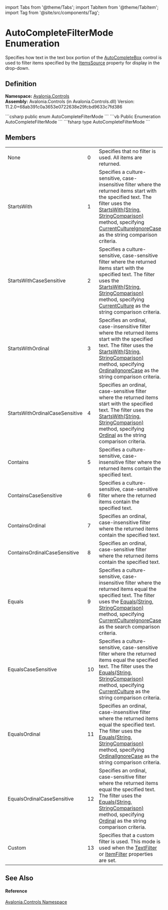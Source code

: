 import Tabs from '@theme/Tabs'; 
import TabItem from '@theme/TabItem'; 
import Tag from '@site/src/components/Tag'; 

# AutoCompleteFilterMode Enumeration


Specifies how text in the text box portion of the <a href="T_Avalonia_Controls_AutoCompleteBox">AutoCompleteBox</a> control is used to filter items specified by the <a href="P_Avalonia_Controls_AutoCompleteBox_ItemsSource">ItemsSource</a> property for display in the drop-down.



## Definition
**Namespace:** <a href="N_Avalonia_Controls">Avalonia.Controls</a>  
**Assembly:** Avalonia.Controls (in Avalonia.Controls.dll) Version: 11.2.0+68ab391c0a3653e0722638e29fcbd9633c7fd386

<Tabs groupId="api-code-preview">
<TabItem value="csharp" label="C#">
```csharp
public enum AutoCompleteFilterMode
```
</TabItem>
<TabItem value="vb" label="VB">
```vb
Public Enumeration AutoCompleteFilterMode
```
</TabItem>
<TabItem value="fsharp" label="F#">
```fsharp
type AutoCompleteFilterMode
```
</TabItem>
</Tabs>



## Members
<table>
<tr>
<td>None</td>
<td>0</td>
<td>Specifies that no filter is used. All items are returned.</td>
</tr>
<tr>
<td>StartsWith</td>
<td>1</td>
<td>Specifies a culture-sensitive, case-insensitive filter where the returned items start with the specified text. The filter uses the <a href="https://learn.microsoft.com/dotnet/api/system.string.startswith#system-string-startswith(system-string-system-stringcomparison)" target="_blank" rel="noopener noreferrer">StartsWith(String, StringComparison)</a> method, specifying <a href="https://learn.microsoft.com/dotnet/api/system.stringcomparer.currentcultureignorecase" target="_blank" rel="noopener noreferrer">CurrentCultureIgnoreCase</a> as the string comparison criteria.</td>
</tr>
<tr>
<td>StartsWithCaseSensitive</td>
<td>2</td>
<td>Specifies a culture-sensitive, case-sensitive filter where the returned items start with the specified text. The filter uses the <a href="https://learn.microsoft.com/dotnet/api/system.string.startswith#system-string-startswith(system-string-system-stringcomparison)" target="_blank" rel="noopener noreferrer">StartsWith(String, StringComparison)</a> method, specifying <a href="https://learn.microsoft.com/dotnet/api/system.stringcomparer.currentculture" target="_blank" rel="noopener noreferrer">CurrentCulture</a> as the string comparison criteria.</td>
</tr>
<tr>
<td>StartsWithOrdinal</td>
<td>3</td>
<td>Specifies an ordinal, case-insensitive filter where the returned items start with the specified text. The filter uses the <a href="https://learn.microsoft.com/dotnet/api/system.string.startswith#system-string-startswith(system-string-system-stringcomparison)" target="_blank" rel="noopener noreferrer">StartsWith(String, StringComparison)</a> method, specifying <a href="https://learn.microsoft.com/dotnet/api/system.stringcomparer.ordinalignorecase" target="_blank" rel="noopener noreferrer">OrdinalIgnoreCase</a> as the string comparison criteria.</td>
</tr>
<tr>
<td>StartsWithOrdinalCaseSensitive</td>
<td>4</td>
<td>Specifies an ordinal, case-sensitive filter where the returned items start with the specified text. The filter uses the <a href="https://learn.microsoft.com/dotnet/api/system.string.startswith#system-string-startswith(system-string-system-stringcomparison)" target="_blank" rel="noopener noreferrer">StartsWith(String, StringComparison)</a> method, specifying <a href="https://learn.microsoft.com/dotnet/api/system.stringcomparer.ordinal" target="_blank" rel="noopener noreferrer">Ordinal</a> as the string comparison criteria.</td>
</tr>
<tr>
<td>Contains</td>
<td>5</td>
<td>Specifies a culture-sensitive, case-insensitive filter where the returned items contain the specified text.</td>
</tr>
<tr>
<td>ContainsCaseSensitive</td>
<td>6</td>
<td>Specifies a culture-sensitive, case-sensitive filter where the returned items contain the specified text.</td>
</tr>
<tr>
<td>ContainsOrdinal</td>
<td>7</td>
<td>Specifies an ordinal, case-insensitive filter where the returned items contain the specified text.</td>
</tr>
<tr>
<td>ContainsOrdinalCaseSensitive</td>
<td>8</td>
<td>Specifies an ordinal, case-sensitive filter where the returned items contain the specified text.</td>
</tr>
<tr>
<td>Equals</td>
<td>9</td>
<td>Specifies a culture-sensitive, case-insensitive filter where the returned items equal the specified text. The filter uses the <a href="https://learn.microsoft.com/dotnet/api/system.string.equals#system-string-equals(system-string-system-stringcomparison)" target="_blank" rel="noopener noreferrer">Equals(String, StringComparison)</a> method, specifying <a href="https://learn.microsoft.com/dotnet/api/system.stringcomparer.currentcultureignorecase" target="_blank" rel="noopener noreferrer">CurrentCultureIgnoreCase</a> as the search comparison criteria.</td>
</tr>
<tr>
<td>EqualsCaseSensitive</td>
<td>10</td>
<td>Specifies a culture-sensitive, case-sensitive filter where the returned items equal the specified text. The filter uses the <a href="https://learn.microsoft.com/dotnet/api/system.string.equals#system-string-equals(system-string-system-stringcomparison)" target="_blank" rel="noopener noreferrer">Equals(String, StringComparison)</a> method, specifying <a href="https://learn.microsoft.com/dotnet/api/system.stringcomparer.currentculture" target="_blank" rel="noopener noreferrer">CurrentCulture</a> as the string comparison criteria.</td>
</tr>
<tr>
<td>EqualsOrdinal</td>
<td>11</td>
<td>Specifies an ordinal, case-insensitive filter where the returned items equal the specified text. The filter uses the <a href="https://learn.microsoft.com/dotnet/api/system.string.equals#system-string-equals(system-string-system-stringcomparison)" target="_blank" rel="noopener noreferrer">Equals(String, StringComparison)</a> method, specifying <a href="https://learn.microsoft.com/dotnet/api/system.stringcomparer.ordinalignorecase" target="_blank" rel="noopener noreferrer">OrdinalIgnoreCase</a> as the string comparison criteria.</td>
</tr>
<tr>
<td>EqualsOrdinalCaseSensitive</td>
<td>12</td>
<td>Specifies an ordinal, case-sensitive filter where the returned items equal the specified text. The filter uses the <a href="https://learn.microsoft.com/dotnet/api/system.string.equals#system-string-equals(system-string-system-stringcomparison)" target="_blank" rel="noopener noreferrer">Equals(String, StringComparison)</a> method, specifying <a href="https://learn.microsoft.com/dotnet/api/system.stringcomparer.ordinal" target="_blank" rel="noopener noreferrer">Ordinal</a> as the string comparison criteria.</td>
</tr>
<tr>
<td>Custom</td>
<td>13</td>
<td>Specifies that a custom filter is used. This mode is used when the <a href="P_Avalonia_Controls_AutoCompleteBox_TextFilter">TextFilter</a> or <a href="P_Avalonia_Controls_AutoCompleteBox_ItemFilter">ItemFilter</a> properties are set.</td>
</tr>
</table>

## See Also


#### Reference
<a href="N_Avalonia_Controls">Avalonia.Controls Namespace</a>  
